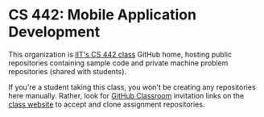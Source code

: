 # CS 442: Mobile Application Development

This organization is [IIT's CS 442 class](https://moss.cs.iit.edu/cs442) GitHub home, hosting public repositories containing sample code and private machine problem repositories (shared with students).

If you're a student taking this class, you won't be creating any repositories here manually. Rather, look for [GitHub Classroom](https://classroom.github.com/) invitation links on the [class website](https://moss.cs.iit.edu/cs442) to accept and clone assignment repositories. 
